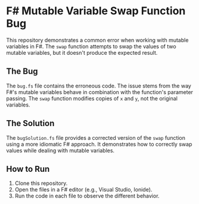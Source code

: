 # F# Mutable Variable Swap Function Bug

This repository demonstrates a common error when working with mutable variables in F#. The `swap` function attempts to swap the values of two mutable variables, but it doesn't produce the expected result.

## The Bug

The `bug.fs` file contains the erroneous code.  The issue stems from the way F#'s mutable variables behave in combination with the function's parameter passing.  The `swap` function modifies copies of `x` and `y`, not the original variables. 

## The Solution

The `bugSolution.fs` file provides a corrected version of the `swap` function using a more idiomatic F# approach. It demonstrates how to correctly swap values while dealing with mutable variables.

## How to Run

1. Clone this repository.
2. Open the files in a F# editor (e.g., Visual Studio, Ionide).
3. Run the code in each file to observe the different behavior.